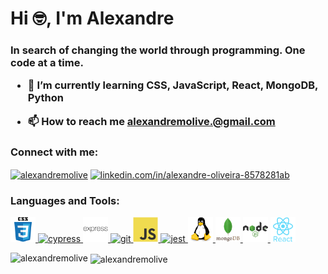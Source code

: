 <h1 align="left">Hi 🤓, I'm Alexandre</h1>
<h3 align="left">In search of changing the world through programming. One code at a time. 


- 🌱 I’m currently learning **CSS, JavaScript, React, MongoDB, Python**

- 📫 How to reach me **alexandremolive.@gmail.com**

<h3 align="left">Connect with me:</h3>
<p align="left">
<a href="https://twitter.com/alexandremolive" target="blank"><img align="center" src="https://cdn.jsdelivr.net/npm/simple-icons@3.0.1/icons/twitter.svg" alt="alexandremolive" height="30" width="40" /></a>
<a href="https://linkedin.com/in/linkedin.com/in/alexandre-oliveira-8578281ab" target="blank"><img align="center" src="https://cdn.jsdelivr.net/npm/simple-icons@3.0.1/icons/linkedin.svg" alt="linkedin.com/in/alexandre-oliveira-8578281ab" height="30" width="40" /></a>
</p>

<h3 align="left">Languages and Tools:</h3>
<p align="left"> <a href="https://www.w3schools.com/css/" target="_blank"> <img src="https://raw.githubusercontent.com/devicons/devicon/master/icons/css3/css3-original-wordmark.svg" alt="css3" width="40" height="40"/> </a> <a href="https://www.cypress.io" target="_blank"> <img src="https://raw.githubusercontent.com/simple-icons/simple-icons/6e46ec1fc23b60c8fd0d2f2ff46db82e16dbd75f/icons/cypress.svg" alt="cypress" width="40" height="40"/> </a> <a href="https://expressjs.com" target="_blank"> <img src="https://raw.githubusercontent.com/devicons/devicon/master/icons/express/express-original-wordmark.svg" alt="express" width="40" height="40"/> </a> <a href="https://git-scm.com/" target="_blank"> <img src="https://www.vectorlogo.zone/logos/git-scm/git-scm-icon.svg" alt="git" width="40" height="40"/> </a> <a href="https://developer.mozilla.org/en-US/docs/Web/JavaScript" target="_blank"> <img src="https://raw.githubusercontent.com/devicons/devicon/master/icons/javascript/javascript-original.svg" alt="javascript" width="40" height="40"/> </a> <a href="https://jestjs.io" target="_blank"> <img src="https://www.vectorlogo.zone/logos/jestjsio/jestjsio-icon.svg" alt="jest" width="40" height="40"/> </a> <a href="https://www.linux.org/" target="_blank"> <img src="https://raw.githubusercontent.com/devicons/devicon/master/icons/linux/linux-original.svg" alt="linux" width="40" height="40"/> </a> <a href="https://www.mongodb.com/" target="_blank"> <img src="https://raw.githubusercontent.com/devicons/devicon/master/icons/mongodb/mongodb-original-wordmark.svg" alt="mongodb" width="40" height="40"/> </a> <a href="https://nodejs.org" target="_blank"> <img src="https://raw.githubusercontent.com/devicons/devicon/master/icons/nodejs/nodejs-original-wordmark.svg" alt="nodejs" width="40" height="40"/> </a> <a href="https://reactjs.org/" target="_blank"> <img src="https://raw.githubusercontent.com/devicons/devicon/master/icons/react/react-original-wordmark.svg" alt="react" width="40" height="40"/> </a> </p>

<p><img align="left" src="https://github-readme-stats.vercel.app/api/top-langs?username=alexandremolive&show_icons=true&locale=en&layout=compact" alt="alexandremolive" /></p>

<p>&nbsp;<img align="center" src="https://github-readme-stats.vercel.app/api?username=alexandremolive&show_icons=true&locale=en" alt="alexandremolive" /></p>
